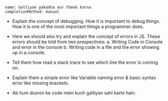 ```ngMeta
name: Galtiyan pakadna aur theek karna
completionMethod: manual
```

- Explain the concept of debugging. How it is important to debug things. How it is one of the most important things a programmer does.

- Here we should also try and explain the concept of errors in JS. These errors should be told from two prespectives:
a. Writing Code in Console and error in the console
b. Writing code in a file and the error showing up in a console.

- Tell them how read a stack trace to see which line the error is coming on.

- Explain them a simple error like Variable naming error & basic syntax error like missing brackets.

- Ab hum dusron ke code mein kuch galtiyan sahi karte hain.